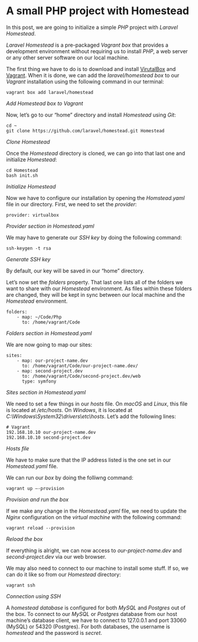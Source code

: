 # A small PHP project with Homestead #

In this post, we are going to initialize a simple _PHP_ project with _Laravel Homestead_.

_Laravel Homestead_ is a pre-packaged _Vagrant box_ that provides a development environment without requiring us to install _PHP_, a web server or any other server software on our local machine.

The first thing we have to do is to download and install [VirutalBox](https://www.virtualbox.org/) and [Vagrant](https://www.vagrantup.com/). When it is done, we can add the _laravel/homestead box_ to our _Vagrant_ installation using the following command in our terminal:
    
    
    vagrant box add laravel/homestead

_Add Homestead box to Vagrant_

Now, let’s go to our “home” directory and install _Homestead_ using _Git_:
    
    
    cd ~
    git clone https://github.com/laravel/homestead.git Homestead

_Clone Homestead_

Once the _Homestead_ directory is cloned, we can go into that last one and initialize _Homestead_:
    
    
    cd Homestead
    bash init.sh

_Initialize Homestead_

Now we have to configure our installation by opening the _Homstead.yaml_ file in our directory. First, we need to set the _provider_:
    
    
    provider: virtualbox

_Provider section in Homestead.yaml_

We may have to generate our _SSH key_ by doing the following command:
    
    
    ssh-keygen -t rsa

_Generate SSH key_

By default, our key will be saved in our “home” directory.

Let’s now set the _folders_ property. That last one lists all of the folders we want to share with our _Homestead_ environment. As files within these folders are changed, they will be kept in sync between our local machine and the _Homestead_ environment.
    
    
    folders:
        - map: ~/Code/Php
          to: /home/vagrant/Code

_Folders section in Homestead.yaml_

We are now going to map our sites:
    
    
    sites:
        - map: our-project-name.dev
          to: /home/vagrant/Code/our-project-name.dev/
        - map: second-project.dev
          to: /home/vagrant/Code/second-project.dev/web
          type: symfony

_Sites section in Homestead.yaml_

We need to set a few things in our _hosts_ file. On _macOS_ and _Linux_, this file is located at _/etc/hosts_. On _Windows_, it is located at _C:\Windows\System32\drivers\etc\hosts_. Let’s add the following lines:
    
    
    # Vagrant
    192.168.10.10 our-project-name.dev
    192.168.10.10 second-project.dev

_Hosts file_

We have to make sure that the IP address listed is the one set in our _Homestead.yaml_ file.

We can run our _box_ by doing the folliwng command:
    
    
    vagrant up —-provision

_Provision and run the box_

If we make any change in the _Homestead.yaml_ file, we need to update the _Nginx_ configuration on the _virtual machine_ with the following command:
    
    
    vagrant reload --provision

_Reload the box_

If everything is alright, we can now access to _our-project-name.dev_ and _second-project.dev_ via our web browser.

We may also need to connect to our machine to install some stuff. If so, we can do it like so from our _Homestead_ directory:
    
    
    vagrant ssh

_Connection using SSH_

A _homestead database_ is configured for both _MySQL_ and _Postgres_ out of the box. To connect to our _MySQL_ or _Postgres_ database from our host machine’s database client, we have to connect to 127.0.0.1 and port 33060 (MySQL) or 54320 (Postgres). For both databases, the username is _homestead_ and the password is _secret_.
